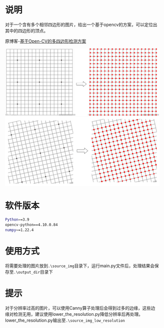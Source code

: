 # 说明

对于一个含有多个相邻四边形的图片，给出一个基于opencv的方案，可以定位出其中的四边形的顶点。

原博客-[基于Open-CV的多四边形检测方案](https://blog.csdn.net/m0_54414158/article/details/143524323?fromshare=blogdetail&sharetype=blogdetail&sharerId=143524323&sharerefer=PC&sharesource=m0_54414158&sharefrom=from_link)

<img src="./docs/result2.png" alt="result2" style="zoom:50%;" />

<img src="./docs/result1.png" alt="result2" style="zoom:55%;" />

# 软件版本

```bash
Python==3.9
opencv-python==4.10.0.84
numpy==1.22.4
```

# 使用方式

将需要处理的图片放到`.\source_img`目录下，运行main.py文件后，处理结果会保存至`.\output_dir`目录下

# 提示

对于分辨率过高的图片，可以使用Canny算子处理后会得到过多的边缘，这些边缘对检测无用，建议使用lower_the_resolution.py降低分辨率后再处理。lower_the_resolution.py输出至`.\source_img_low_resolution`

